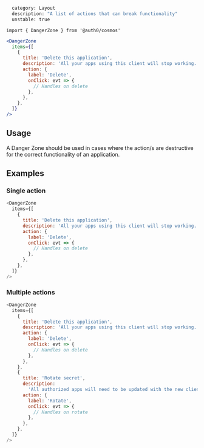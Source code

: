 ```meta
  category: Layout
  description: "A list of actions that can break functionality"
  unstable: true
```

`import { DangerZone } from '@auth0/cosmos'`

```jsx
<DangerZone
  items={[
    {
      title: 'Delete this application',
      description: 'All your apps using this client will stop working.',
      action: {
        label: 'Delete',
        onClick: evt => {
          // Handles on delete
        },
      },
    },
  ]}
/>
```

## Usage

A Danger Zone should be used in cases where the action/s are destructive for the correct functionality of an application.

## Examples

### Single action

```js
<DangerZone
  items={[
    {
      title: 'Delete this application',
      description: 'All your apps using this client will stop working.',
      action: {
        label: 'Delete',
        onClick: evt => {
          // Handles on delete
        },
      },
    },
  ]}
/>
```

### Multiple actions

```js
<DangerZone
  items={[
    {
      title: 'Delete this application',
      description: 'All your apps using this client will stop working.',
      action: {
        label: 'Delete',
        onClick: evt => {
          // Handles on delete
        },
      },
    },
    {
      title: 'Rotate secret',
      description:
        'All authorized apps will need to be updated with the new client secret.',
      action: {
        label: 'Rotate',
        onClick: evt => {
          // Handles on rotate
        },
      },
    },
  ]}
/>
```
